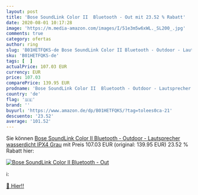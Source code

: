 ```yaml
---
layout: post
title: 'Bose SoundLink Color II  Bluetooth - Out mit 23.52 % Rabatt'
date: 2020-08-01 10:17:28
image: 'https://m.media-amazon.com/images/I/51e3m5w6xWL._SL200_.jpg'
comments: true
category: ofertas
author: ring
slug: 'B01HETFQKS-de Bose SoundLink Color II Bluetooth - Outdoor - Lautsprecher...'
sku: 'B01HETFQKS-de'
tags: [  ]
actualPrice: 107.03 EUR
currency: EUR
price: 107.03
comparePrice: 139.95 EUR
prodname: 'Bose SoundLink Color II  Bluetooth - Outdoor - Lautsprecher   wasserdicht IPX4   Grau'
country: 'de'
flag: '🇩🇪'
brand: ''
buyurl: 'https://www.amazon.de/dp/B01HETFQKS/?tag=tolees0ca-21'
descuento: '23.52'
average: '101.52'
---
```


Sie können [Bose SoundLink Color II  Bluetooth - Outdoor - Lautsprecher   wasserdicht IPX4   Grau](https://www.amazon.de/dp/B01HETFQKS/?tag=tolees0ca-21) mit Preis 107.03 EUR (original: 139.95 EUR) 23.52 % Rabatt hier:

[![Bose SoundLink Color II  Bluetooth - Out](https://m.media-amazon.com/images/I/51e3m5w6xWL._SL200_.jpg)](https://www.amazon.de/dp/B01HETFQKS/?tag=tolees0ca-21)

ℹ️:


[🛒 Hier!!](https://www.amazon.de/dp/B01HETFQKS/?tag=tolees0ca-21)
